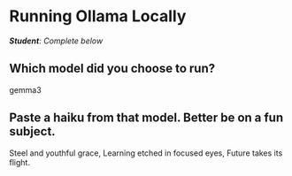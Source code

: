 # Running Ollama Locally

***Student**: Complete below*

## Which model did you choose to run?
gemma3

## Paste a haiku from that model. Better be on a fun subject.
Steel and youthful grace,
Learning etched in focused eyes,
Future takes its flight.  

